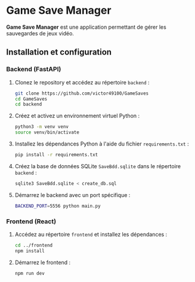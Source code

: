 
# Game Save Manager

**Game Save Manager** est une application permettant de gérer les sauvegardes de jeux vidéo.

## Installation et configuration

### Backend (FastAPI)

1. Clonez le repository et accédez au répertoire `backend` :

   ```bash
   git clone https://github.com/victor49100/GameSaves
   cd GameSaves
   cd backend
   ```

2. Créez et activez un environnement virtuel Python :

   ```bash
   python3 -m venv venv
   source venv/bin/activate
   ```

3. Installez les dépendances Python à l'aide du fichier `requirements.txt` :

   ```bash
   pip install -r requirements.txt
   ```

4. Créez la base de données SQLite `SaveBdd.sqlite` dans le répertoire `backend` :

   ```bash
   sqlite3 SaveBdd.sqlite < create_db.sql
   ```

5. Démarrez le backend avec un port spécifique :

   ```bash
   BACKEND_PORT=5556 python main.py
   ```
### Frontend (React)

1. Accédez au répertoire `frontend` et installez les dépendances :

   ```bash
   cd ../frontend
   npm install
   ```

2. Démarrez le frontend :
   ```bash
   npm run dev
   ```
